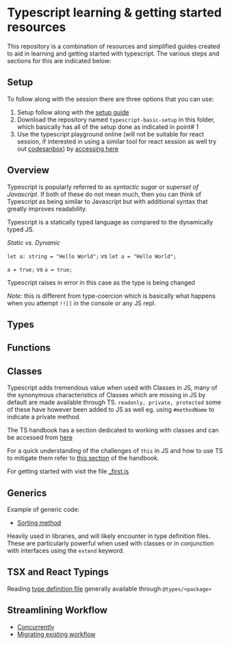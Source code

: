 # Typescript learning & getting started resources

This repository is a combination of resources and simplified guides created to aid in learning and getting started with typescript. The various steps and sections for this are indicated below:

## Setup

To follow along with the session there are three options that you can use:

1. Setup follow along with the [setup guide](setup.md)
2. Download the repository named `typescript-basic-setup` in this folder, which basically has all of the setup done as indicated in point# 1
3. Use the typescript playground online (will not be suitable for react session, if interested in using a similar tool for react session as well try out [codesanbox](https://codesandbox.io/s/)) by [accessing here](https://www.typescriptlang.org/play)

## Overview

Typescript is popularly referred to as _syntactic sugar_ or _superset of Javascript_. If both of these do not mean much, then you can think of Typescript as being similar to Javascript but with additional syntax that greatly improves readability.

Typescript is a statically typed language as compared to the dynamically typed JS.

_Static vs. Dynamic_

`let a: string = "Hello World";` vs `let a = "Hello World";`

`a = true;` vs `a = true;`

Typescript raises in error in this case as the type is being changed

_Note:_ this is different from type-coercion which is basically what happens when you attempt `!![]` in the console or any JS repl.

## Types

## Functions

## Classes

Typescript adds tremendous value when used with Classes in JS, many of the synonymous characteristics of Classes which are missing in JS by default are made available through TS. `readonly, private, protected` some of these have however been added to JS as well eg. using `#methodName` to indicate a private method.

The TS handbook has a section dedicated to working with classes and can be accessed from [here](https://www.typescriptlang.org/docs/handbook/2/classes.html)

For a quick understanding of the challenges of `this` in JS and how to use TS to mitigate them refer to [this section](https://www.typescriptlang.org/docs/handbook/2/classes.html#this-at-runtime-in-classes) of the handbook.

For getting started with visit the file [\_first.js](./classes/_first.js)

## Generics

Example of generic code:

- [Sorting method](https://gist.github.com/JulianG/a935bee4328813c6aaebf2b229eb360d)

Heavily used in libraries, and will likely encounter in type definition files. These are particularly powerful when used with classes or in conjunction with interfaces using the `extend` keyword.

## TSX and React Typings

Reading [type definition file](https://github.com/DefinitelyTyped/DefinitelyTyped/blob/master/types/react/v16/index.d.ts) generally available through `@types/<package>`

## Streamlining Workflow

- [Concurrently](https://www.npmjs.com/package/concurrently)
- [Migrating existing workflow](https://www.typescriptlang.org/docs/handbook/migrating-from-javascript.html)
